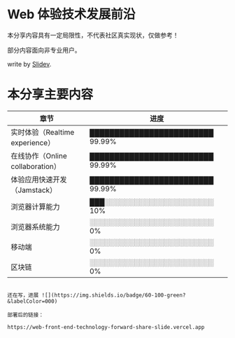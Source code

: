 # Web 体验技术发展前沿

本分享内容具有一定局限性，不代表社区真实现状，仅做参考！

部分内容面向非专业用户。

write by [Slidev](https://sli.dev/).

# 本分享主要内容

| 章节                             | 进度                             |
| -------------------------------- | -------------------------------- |
| 实时体验（Realtime experience）  | █████████████████████████ 99.99% |
| 在线协作（Online collaboration） | █████████████████████████ 99.99% |
| 体验应用快速开发（Jamstack）     | █████████████████████████ 99.99% |
| 浏览器计算能力                   | ███░░░░░░░░░░░░░░░░░░░░░░ 10%    |
| 浏览器系统能力                   | ░░░░░░░░░░░░░░░░░░░░░░░░░ 0%     |
| 移动端                           | ░░░░░░░░░░░░░░░░░░░░░░░░░ 0%     |
| 区块链                           | ░░░░░░░░░░░░░░░░░░░░░░░░░ 0%     |

```

还在写，进展 ![](https://img.shields.io/badge/60-100-green?&labelColor=000)

部署后的链接：

https://web-front-end-technology-forward-share-slide.vercel.app
```
